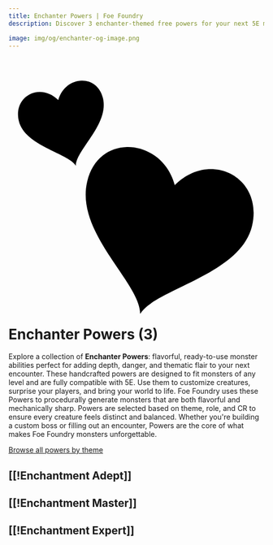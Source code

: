 ```yaml
---
title: Enchanter Powers | Foe Foundry
description: Discover 3 enchanter-themed free powers for your next 5E monster.

image: img/og/enchanter-og-image.png
---
```


# <span class="inline-icon" aria-hidden="true"><svg xmlns="http://www.w3.org/2000/svg" viewBox="0 0 512 512"><path d="M146.47 21.594c-19.843.39-40.255 13.992-46.94 38.937-36.28-36.277-90.65-8.066-79 41.595 11.826 50.403 99.55 64.537 114.25 90 0-32.133 66.5-82.522 54.19-135.125-5.728-24.468-23.862-35.773-42.5-35.406zM237 154.47c-35.243.73-68.834 22.932-79.688 69.31-24.11 103.027 106.126 201.72 106.126 264.66 28.8-49.877 200.592-77.563 223.75-176.282 22.82-97.274-83.624-152.5-154.687-81.437-13.49-50.343-55.558-77.08-95.5-76.25z"/></svg></span> Enchanter Powers (3)

Explore a collection of **Enchanter Powers**: flavorful, ready-to-use monster abilities perfect for adding depth, danger, and thematic flair to your next encounter. These handcrafted powers are designed to fit monsters of any level and are fully compatible with 5E. Use them to customize creatures, surprise your players, and bring your world to life. Foe Foundry uses these Powers to procedurally generate monsters that are both flavorful and mechanically sharp. Powers are selected based on theme, role, and CR to ensure every creature feels distinct and balanced. Whether you're building a custom boss or filling out an encounter, Powers are the core of what makes Foe Foundry monsters unforgettable.  

  
[Browse all powers by theme](all.md)

[[!Enchantment Adept]]
---

[[!Enchantment Master]]
---

[[!Enchantment Expert]]
---
